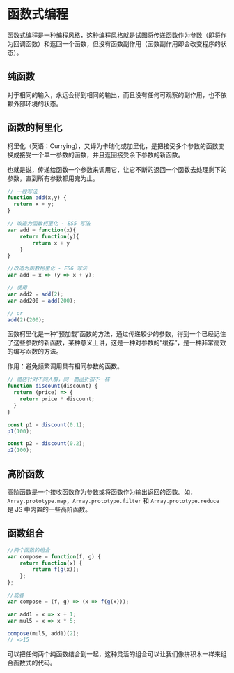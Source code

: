 # 函数式编程
函数式编程是一种编程风格，这种编程风格就是试图将传递函数作为参数（即将作为回调函数）和返回一个函数，但没有函数副作用（函数副作用即会改变程序的状态）。

## 纯函数
对于相同的输入，永远会得到相同的输出，而且没有任何可观察的副作用，也不依赖外部环境的状态。

## 函数的柯里化
柯里化（英语：Currying），又译为卡瑞化或加里化，是把接受多个参数的函数变换成接受一个单一参数的函数，并且返回接受余下参数的新函数。

也就是说，传递给函数一个参数来调用它，让它不断的返回一个函数去处理剩下的参数，直到所有参数都用完为止。

``` js
// 一般写法
function add(x,y) {
  return x + y;
}

// 改造为函数柯里化 - ES5 写法
var add = function(x){
    return function(y){
        return x + y
    }
}

//改造为函数柯里化 - ES6 写法
var add = x => (y => x + y);

// 使用
var add2 = add(2);
var add200 = add(200);

// or
add(2)(200);
```

函数柯里化是一种“预加载”函数的方法，通过传递较少的参数，得到一个已经记住了这些参数的新函数，某种意义上讲，这是一种对参数的“缓存”，是一种非常高效的编写函数的方法。

作用：避免频繁调用具有相同参数的函数。

``` js
// 商店针对不同人群，同一商品折扣不一样
function discount(discount) {
  return (price) => {
    return price * discount;
  }
}

const p1 = discount(0.1);
p1(100);

const p2 = discount(0.2);
p2(100);
```

## 高阶函数
高阶函数是一个接收函数作为参数或将函数作为输出返回的函数。如，`Array.prototype.map`，`Array.prototype.filter` 和 `Array.prototype.reduce` 是 JS 中内置的一些高阶函数。

## 函数组合
``` js
//两个函数的组合
var compose = function(f, g) {
    return function(x) {
        return f(g(x));
    };
};

//或者
var compose = (f, g) => (x => f(g(x)));

var add1 = x => x + 1;
var mul5 = x => x * 5;

compose(mul5, add1)(2);
// =>15 
```

可以把任何两个纯函数结合到一起，这种灵活的组合可以让我们像拼积木一样来组合函数式的代码。